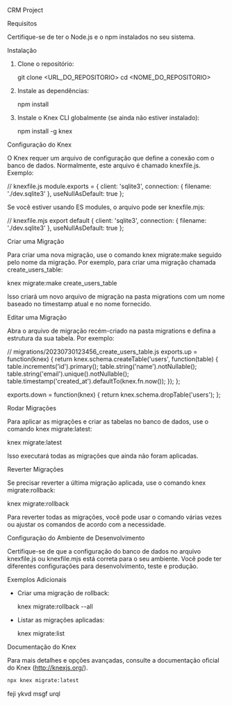 CRM Project

Requisitos

Certifique-se de ter o Node.js e o npm instalados no seu sistema.

Instalação

1. Clone o repositório:

   git clone <URL_DO_REPOSITORIO>
   cd <NOME_DO_REPOSITORIO>

2. Instale as dependências:

   npm install

3. Instale o Knex CLI globalmente (se ainda não estiver instalado):

   npm install -g knex

Configuração do Knex

O Knex requer um arquivo de configuração que define a conexão com o banco de dados. Normalmente, este arquivo é chamado knexfile.js. Exemplo:

// knexfile.js
module.exports = {
  client: 'sqlite3',
  connection: {
    filename: './dev.sqlite3'
  },
  useNullAsDefault: true
};

Se você estiver usando ES modules, o arquivo pode ser knexfile.mjs:

// knexfile.mjs
export default {
  client: 'sqlite3',
  connection: {
    filename: './dev.sqlite3'
  },
  useNullAsDefault: true
};

Criar uma Migração

Para criar uma nova migração, use o comando knex migrate:make seguido pelo nome da migração. Por exemplo, para criar uma migração chamada create_users_table:

knex migrate:make create_users_table

Isso criará um novo arquivo de migração na pasta migrations com um nome baseado no timestamp atual e no nome fornecido.

Editar uma Migração

Abra o arquivo de migração recém-criado na pasta migrations e defina a estrutura da sua tabela. Por exemplo:

// migrations/20230730123456_create_users_table.js
exports.up = function(knex) {
  return knex.schema.createTable('users', function(table) {
    table.increments('id').primary();
    table.string('name').notNullable();
    table.string('email').unique().notNullable();
    table.timestamp('created_at').defaultTo(knex.fn.now());
  });
};

exports.down = function(knex) {
  return knex.schema.dropTable('users');
};

Rodar Migrações

Para aplicar as migrações e criar as tabelas no banco de dados, use o comando knex migrate:latest:

knex migrate:latest

Isso executará todas as migrações que ainda não foram aplicadas.

Reverter Migrações

Se precisar reverter a última migração aplicada, use o comando knex migrate:rollback:

knex migrate:rollback

Para reverter todas as migrações, você pode usar o comando várias vezes ou ajustar os comandos de acordo com a necessidade.

Configuração do Ambiente de Desenvolvimento

Certifique-se de que a configuração do banco de dados no arquivo knexfile.js ou knexfile.mjs está correta para o seu ambiente. Você pode ter diferentes configurações para desenvolvimento, teste e produção.

Exemplos Adicionais

- Criar uma migração de rollback:

  knex migrate:rollback --all

- Listar as migrações aplicadas:

  knex migrate:list

Documentação do Knex

Para mais detalhes e opções avançadas, consulte a documentação oficial do Knex (http://knexjs.org/).

```bash
npx knex migrate:latest
```
feji ykvd msgf urql
